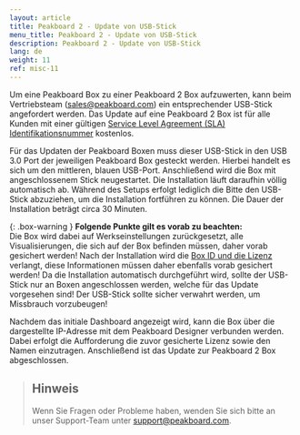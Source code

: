 ```yaml
---
layout: article
title: Peakboard 2 - Update von USB-Stick 
menu_title: Peakboard 2 - Update von USB-Stick 
description: Peakboard 2 - Update von USB-Stick 
lang: de
weight: 11
ref: misc-11
---
```


Um eine Peakboard Box zu einer Peakboard 2 Box aufzuwerten, kann beim Vertriebsteam (sales@peakboard.com) ein entsprechender USB-Stick angefordert werden.
Das Update auf eine Peakboard 2 Box ist für alle Kunden mit einer gültigen [Service Level Agreement (SLA) Identifikationsnummer](https://peakboard.com/wp-content/uploads/2020/03/peakboard-service-level-agreement-de-v3.pdf) kostenlos.


Für das Updaten der Peakboard Boxen muss dieser USB-Stick in den USB 3.0 Port der jeweiligen Peakboard Box gesteckt werden.
Hierbei handelt es sich um den mittleren, blauen USB-Port.
Anschließend wird die Box mit angeschlossenem Stick neugestartet. 
Die Installation läuft daraufhin völlig automatisch ab. 
Während des Setups erfolgt lediglich die Bitte den USB-Stick abzuziehen, um die Installation fortführen zu können. 
Die Dauer der Installation beträgt circa 30 Minuten. 

{: .box-warning }
**Folgende Punkte gilt es vorab zu beachten:**  
Die Box wird dabei auf Werkseinstellungen zurückgesetzt, alle Visualisierungen, die sich auf der Box befinden müssen, daher vorab gesichert werden! 
Nach der Installation wird die [Box ID und die Lizenz](/administration/PB%202.x%20Box/de-lizenz-aendern.html) verlangt, diese Informationen müssen daher ebenfalls vorab gesichert werden! 
Da die Installation automatisch durchgeführt wird, sollte der USB-Stick nur an Boxen angeschlossen werden, welche für das Update vorgesehen sind!
Der USB-Stick sollte sicher verwahrt werden, um Missbrauch vorzubeugen!

Nachdem das initiale Dashboard angezeigt wird, kann die Box über die dargestellte IP-Adresse mit dem Peakboard Designer verbunden werden.
Dabei erfolgt die Aufforderung die zuvor gesicherte Lizenz sowie den Namen einzutragen.
Anschließend ist das Update zur Peakboard 2 Box abgeschlossen.

> ## Hinweis
> Wenn Sie Fragen oder Probleme haben, wenden Sie sich bitte an unser Support-Team unter support@peakboard.com.
